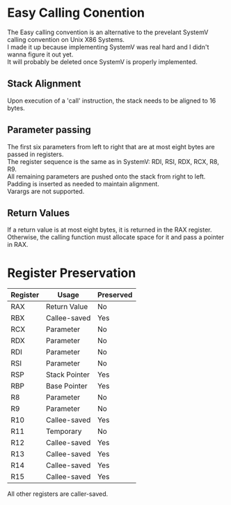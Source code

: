 # Easy Calling Conention
The Easy calling convention is an alternative to the prevelant SystemV calling convention on Unix X86 Systems.   
I made it up because implementing SystemV was real hard and I didn't wanna figure it out yet.   
It will probably be deleted once SystemV is properly implemented.   



## Stack Alignment
Upon execution of a 'call' instruction, the stack needs to be aligned to 16 bytes.


## Parameter passing
The first six parameters from left to right that are at most eight bytes are passed in registers.  
The register sequence is the same as in SystemV: RDI, RSI, RDX, RCX, R8, R9.  
All remaining parameters are pushed onto the stack from right to left.  
Padding is inserted as needed to maintain alignment.   
Varargs are not supported.



## Return Values
If a return value is at most eight bytes, it is returned in the RAX register.  
Otherwise, the calling function must allocate space for it and pass a pointer in RAX.


# Register Preservation
| Register | Usage | Preserved |
|----------|-------|-----------|
| RAX | Return Value | No |
| RBX | Callee-saved | Yes |
| RCX | Parameter | No |
| RDX | Parameter | No |
| RDI | Parameter | No |
| RSI | Parameter | No |
| RSP | Stack Pointer | Yes |
| RBP | Base Pointer | Yes |
| R8 | Parameter | No |
| R9 | Parameter | No |
| R10 | Callee-saved | Yes |
| R11 | Temporary | No |
| R12 | Callee-saved | Yes |
| R13 | Callee-saved | Yes |
| R14 | Callee-saved | Yes |
| R15 | Callee-saved | Yes |

All other registers are caller-saved.
